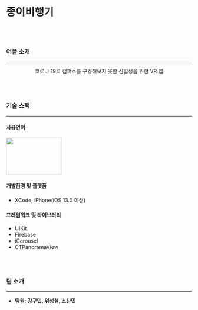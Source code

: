 # 종이비행기
<br></br>
### 어플 소개
***
<div align="center">
  코로나 19로 캠퍼스를 구경해보지 못한 신입생을 위한 VR 앱
</div>

<br></br>
### 기술 스택
***
#### 사용언어
<img src="https://media.vlpt.us/images/zooneon/post/cbaede9e-19f6-4759-81ed-e5b2c408c681/Swift_(programming_language)-Logo.wine.png" width="150" height="100"/>

#### 개발환경 및 플랫폼
- XCode, iPhone(iOS 13.0 이상)

#### 프레임워크 및 라이브러리

- UIKit
- Firebase
- iCarousel
- CTPanoramaView

<br></br>
### 팀 소개
***
  * **팀원: 강구민, 위성철, 조찬민**
  
